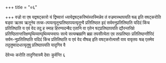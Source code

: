 +++
title = "०६"

+++
वज्रो वा एष यद्वषट्कारो यं द्विष्यात्तं ध्यायेद्वषट्करिष्यंस्तस्मिन्नेव
तं वज्रमास्थापयति षळ् इति वषट्करोति षड्वा ऋतव ऋतूनेव
तत्क-ल्पयत्यृतून्प्रतिष्ठापयत्यृतून्वै
प्रतितिष्ठत इदं सर्वमनुप्रतितिष्ठति यदिदं किंच प्रतितिष्ठति य एवं वेद
तदु ह स्माह हिरण्यदन्बैद एतानि वा एतेन षट्प्रतिष्ठापयति
द्यौरन्तरिक्षे
प्रतिष्ठितान्तरिक्षम्पृथिव्याम्पृथिव्यप्स्वापः
सत्ये सत्यम्ब्रह्मणि ब्रह्म तपसीत्येता एव तत्प्रतिष्ठाः
प्रतितिष्ठन्तीरिदं
सर्वम-नुप्रतितिष्ठति यदिदं किंच
प्रतितिष्ठति य एवं वेद वौषळ् इति वषट्करोत्यसौ वाव वावृतवः षळ्
एतमेव तदृतुष्वादधात्यृतुषु प्रतिष्ठापयति यादृगिव वै 

देवेभ्यः करोति तादृगिवास्मै देवाः कुर्वन्ति ६




 

